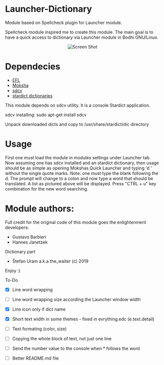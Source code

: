 # Launcher-Dictionary

Module based on Spellcheck plugin for Launcher module.

Spellcheck module inspired me to create this module. The main goal is to have a quick access to dictionary via Launcher module in Bodhi GNU/Linux.


<p align="center">
  <img src="http://www.enlightenment.org/ss/e-5c546dd0973cc5.02130478.png" alt="Screen Shot">
</p>


# Dependecies

* [EFL](https://www.enlightenment.org/download)
* [Moksha](https://github.com/JeffHoogland/moksha)
* [sdcv](https://wiki.archlinux.org/index.php/Sdcv)
* [stardict dictionaries](https://sites.google.com/site/gtonguedict/home/stardict-dictionaries)

This module depends on sdcv utility. It is a console Stardict application.

sdcv installing:
sudo apt-get install sdcv

Unpack downloaded dicts and copy to /usr/share/stardict/dic directory

# Usage

First one must load the module in modules settings under Launcher tab. Now assuming one has sdcv installed and an stardict dictionary, then usage should be as simple as opening Mokshas Quick Launcher and typing 'd ' without the single quote marks. Note: one must type the blank following the d. The prompt will change to a colon and now type a word that should be translated. A list as pictured above will be displayed.
Press "CTRL + u" key combination for the new word searching. 

# Module authors:

Full credit for the original code of this module goes the enlightenment developers:
* Gustavo Barbieri
* Hannes Janetzek

Dictionary part
* Štefan Uram a.k.a the_waiter <Bodhi Linux developer> (c) 2019

Enjoy :)

To-Do

 - [x] Line word wrapping
 - [ ] Line word wrapping size according the Launcher window width
 - [x] Line icon only if dict name 
 - [x] Short text width in some themes - fixed in evrything.edc (e.text.detail)
 - [ ] Text formating (color, size)
 - [ ] Copying the whole block of text, not just one line
 - [ ] Send the number value to the console when * follows the word
 - [ ] Better README.md file

